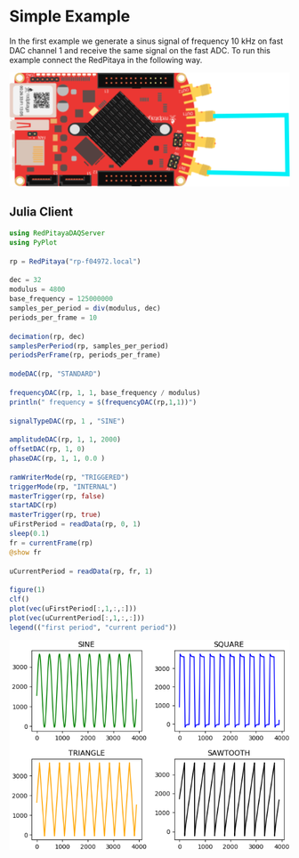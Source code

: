 # Simple Example

In the first example we generate a sinus signal of frequency 10 kHz on fast DAC
channel 1 and receive the same signal on the fast ADC. To run this example connect
the RedPitaya in the following way.

![Cluster](../assets/simpleExample.png)

## Julia Client

```julia
using RedPitayaDAQServer
using PyPlot

rp = RedPitaya("rp-f04972.local")

dec = 32
modulus = 4800
base_frequency = 125000000
samples_per_period = div(modulus, dec)
periods_per_frame = 10

decimation(rp, dec)
samplesPerPeriod(rp, samples_per_period)
periodsPerFrame(rp, periods_per_frame)

modeDAC(rp, "STANDARD")

frequencyDAC(rp, 1, 1, base_frequency / modulus)
println(" frequency = $(frequencyDAC(rp,1,1))")

signalTypeDAC(rp, 1 , "SINE")

amplitudeDAC(rp, 1, 1, 2000)
offsetDAC(rp, 1, 0)
phaseDAC(rp, 1, 1, 0.0 )

ramWriterMode(rp, "TRIGGERED")
triggerMode(rp, "INTERNAL")
masterTrigger(rp, false)
startADC(rp)
masterTrigger(rp, true)
uFirstPeriod = readData(rp, 0, 1)
sleep(0.1)
fr = currentFrame(rp)
@show fr

uCurrentPeriod = readData(rp, fr, 1)

figure(1)
clf()
plot(vec(uFirstPeriod[:,1,:,:]))
plot(vec(uCurrentPeriod[:,1,:,:]))
legend(("first period", "current period"))
```


![Simple Example Results](../assets/waveforms.png)
